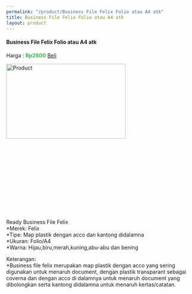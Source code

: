```yaml
---
permalink: "/product/Business File Felix Folio atau A4 atk"
title: Business File Felix Folio atau A4 atk
layout: product
---
```


#### Business File Felix Folio atau A4 atk

Harga : <span style="color:#42b549">**Rp2800**</span>  <a class="btn btn-success" href="http://api.whatsapp.com/send?phone={{site.whatsapp}}&text=kak saya mau beli {{page.title}} () 1 buah bayarnya di kampus ia kak %3A)" style="width:100px;">Beli</a>

<image src="{{site.baseurl}}/img/Business File Felix Folio atau A4 atk.jpg" alt="Product" width="80%" height="50%" style="max-width:400px;max-height:400px"/>

Ready Business File Felix  
*Merek: Felix  
*Tipe: Map plastik dengan acco dan kantong didalamna  
*Ukuran: Folio/A4  
*Warna: Hijau,biru,merah,kuning,abu-abu dan bening  
  
Keterangan:  
*Business file felix merupakan map plastik dengan acco yang sering digunakan untuk menaruh document, dengan plastik transparant sebagai coverna dan dengan acco di dalamnya untuk menaruh document yang dibolongkan serta kantong didalamna untuk menaruh kertas/catatan. 